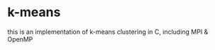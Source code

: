 k-means
=======

this is an implementation of k-means clustering in C, including MPI &amp; OpenMP


